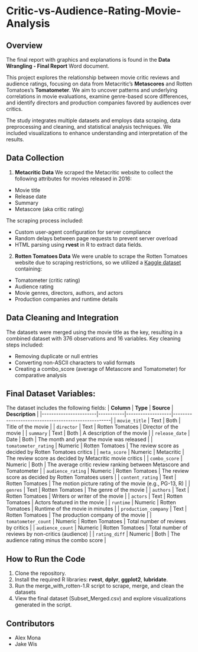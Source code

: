# Critic-vs-Audience-Rating-Movie-Analysis

## Overview
The final report with graphics and explanations is found in the **Data Wrangling - Final Report** Word document.

This project explores the relationship between movie critic reviews and audience ratings, focusing on data from Metacritic’s **Metascores** and Rotten Tomatoes’s **Tomatometer**. We aim to uncover patterns and underlying correlations in movie evaluations, examine genre-based score differences, and identify directors and production companies favored by audiences over critics.

The study integrates multiple datasets and employs data scraping, data preprocessing and cleaning, and statistical analysis techniques. We included visualizations to enhance understanding and interpretation of the results.

## Data Collection
1. **Metacritic Data**
We scraped the Metacritic website to collect the following attributes for movies released in 2016:
- Movie title
- Release date
- Summary
- Metascore (aka critic rating)

The scraping process included:
- Custom user-agent configuration for server compliance
- Random delays between page requests to prevent server overload
- HTML parsing using **rvest** in R to extract data fields.

2. **Rotten Tomatoes Data**
We were unable to scrape the Rotten Tomatoes website due to scraping restrictions, so we utilized a [Kaggle dataset](https://www.kaggle.com/datasets/subhajournal/movie-rating) containing:
- Tomatometer (critic rating)
- Audience rating
- Movie genres, directors, authors, and actors
- Production companies and runtime details

## Data Cleaning and Integration
The datasets were merged using the movie title as the key, resulting in a combined dataset with 376 observations and 16 variables. Key cleaning steps included:
- Removing duplicate or null entries
- Converting non-ASCII characters to valid formats
- Creating a combo_score (average of Metascore and Tomatometer) for comparative analysis

## Final Dataset Variables:
The dataset includes the following fields:
| **Column**           | **Type**  | **Source**        | **Description**                                      |
|-----------------------|-----------|-------------------|----------------------------------------------------|
| `movie_title`         | Text      | Both              | Title of the movie                                 |
| `director`            | Text      | Rotten Tomatoes   | Director of the movie                              |
| `summary`             | Text      | Both              | A description of the movie                        |
| `release_date`        | Date      | Both              | The month and year the movie was released         |
| `tomatometer_rating`  | Numeric   | Rotten Tomatoes   | The review score as decided by Rotten Tomatoes critics |
| `meta_score`          | Numeric   | Metacritic        | The review score as decided by Metacritic movie critics |
| `combo_score`         | Numeric   | Both              | The average critic review ranking between Metascore and Tomatometer |
| `audience_rating`     | Numeric   | Rotten Tomatoes   | The review score as decided by Rotten Tomatoes users |
| `content_rating`      | Text      | Rotten Tomatoes   | The motion picture rating of the movie (e.g., PG-13, R) |
| `genres`              | Text      | Rotten Tomatoes   | The genre of the movie                             |
| `authors`             | Text      | Rotten Tomatoes   | Writers or writer of the movie                    |
| `actors`              | Text      | Rotten Tomatoes   | Actors featured in the movie                      |
| `runtime`             | Numeric   | Rotten Tomatoes   | Runtime of the movie in minutes                   |
| `production_company`  | Text      | Rotten Tomatoes   | The production company of the movie               |
| `tomatometer_count`   | Numeric   | Rotten Tomatoes   | Total number of reviews by critics                |
| `audience_count`      | Numeric   | Rotten Tomatoes   | Total number of reviews by non-critics (audience) |
| `rating_diff`         | Numeric   | Both              | The audience rating minus the combo score         |


## How to Run the Code
1. Clone the repository.
2. Install the required R libraries: **rvest**, **dplyr**, **ggplot2**, **lubridate**.
3. Run the merge_with_rotten-1.R script to scrape, merge, and clean the datasets
4. View the final dataset (Subset_Merged.csv) and explore visualizations generated in the script.
   
## Contributors
- Alex Mona
- Jake Wis
